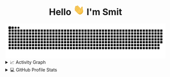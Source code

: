 <div align="center">
<h1 align="center">Hello <img width="35" src="https://github.com/1999AZZAR/1999AZZAR/blob/main/resources/img/waving.gif"> I'm Smit</h1>
</div>

<div align="center">
  <a href="https://1999azzar.github.io/1999AZZAR/">
  <img  src="https://github.com/1999AZZAR/1999AZZAR/blob/main/resources/img/grid-snake.svg"
       alt="snake" /></a>
</div>



<details>
  <summary>📈 Activity Graph</summary>
  <br/>
  <h2 align="center"> My Activity </h2>
  <img alt="azzar's Activity Graph" src="https://activity-graph.herokuapp.com/graph/?username=SmitDasadia&bg_color=000&color=fff&line=00E676&point=fff&hide_border=true" /></a>
</details>

<details> 
  <summary>💻 GitHub Profile Stats</summary>
  <div>
    <h2 align="center"> 📊 Github stats </h2>
      <br/>
        <p align="center">
          <img src="https://github-readme-stats.vercel.app/api/top-langs/?username=SmitDasadia&langs_count=6&theme=gruvbox&layout=compact&hide_border=true" alt="SmitDasadia :: Top Langs" /></a>
        </p>
        <p align="center">
          <img width="49.5%" src="https://github-readme-stats.vercel.app/api?username=SmitDasadia&show_icons=true&theme=gruvbox&hide_border=true" />
          <img width="49.5%" src="https://github-readme-streak-stats.herokuapp.com/?user=SmitDasadia&theme=gruvbox&hide_border=true" />
          </a>
       </p>
     <br>
  </div>    
</details>








